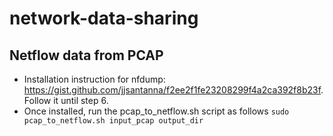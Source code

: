 # network-data-sharing

## Netflow data from PCAP
- Installation instruction for nfdump: https://gist.github.com/jjsantanna/f2ee2f1fe23208299f4a2ca392f8b23f. Follow it until step 6. 
- Once installed, run the pcap_to_netflow.sh script as follows
  `sudo pcap_to_netflow.sh input_pcap output_dir`

